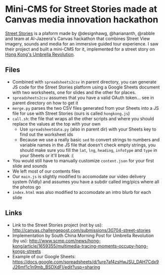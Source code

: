 # Mini-CMS for Street Stories made at Canvas media innovation hackathon

[Street Stories](http://canvas.challengepost.com/submissions/30704-street-stories) is a plaform made by @designhawg, @hariananth, @rabble and team at Al-Jazeera's Canvas hackathon that combines Street View imagery, sounds and media for an immersive guided tour experience. I saw their project and built a mini-CMS for it, implemented for a street story on [Hong Kong's Umbrella Revolution](http://www.scmp.com/news/hong-kong/article/1659355/multimedia-tracing-moments-occupy-hong-kongs-streets).

## Files

- Combined with `spreadsheets2csv` in parent directory, you can generate JS code for the Street Stories platform using a Google Sheets document with two worksheets, one for slides and the other for places.
- `spreadsheets2csv` assumes that you have a valid OAuth token... see in parent directory on how to get it
- `merge.py` parses the two CSV files generated from your Sheets into a JS file for use with Street Stories (ours is called `hongkong.js`)
- `call.sh`: the file that wraps all the other scripts and where you should replace the values at the top with your own
  - Use `spreadsheetdata.py` (also in parent dir) with your Sheets key to find out the worksheet ids
  - Because we use a really basic `sed` to convert strings to numbers and variable names in the JS file that doesn't check empty strings, you should make sure you fill the `lat`, `lng`, `heading`, `infotype` and `type` in your Sheets or it'll break :(
- You would still have to manually customize `content.json` for your first slide and sounds
- We left most of our contents files
- Our `main.js` is slightly modified to accomodate our video delivery system (Vidly) and assumes you have a subdir called img/pics where all the photos go
- `index.html` was also modified to accomodate an intro blurb for each slide

## Links

- Link to the Street Stories project (not by us): http://canvas.challengepost.com/submissions/30704-street-stories
- Implementation by South China Morning Post for Umbrella Revolution (by us): http://www.scmp.com/news/hong-kong/article/1659355/multimedia-tracing-moments-occupy-hong-kongs-streets
- Example of our Google Sheets: https://docs.google.com/spreadsheets/d/1ure7af4zsHwJSU_DAH7Cdx9J26mf1c1n9mb_BSDXdFI/edit?usp=sharing
